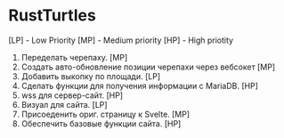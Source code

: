 # RustTurtles
[LP] - Low Priority [MP] - Medium priority [HP] - High priotity
1. Переделать черепаху. [MP]
2. Создать авто-обновление позиции черепахи через вебсокет [MP]
3. Добавить выкопку по площади. [LP]
4. Сделать функции для получения информации с MariaDB. [HP]
5. wss для сервер-сайт. [HP]
6. Визуал для сайта. [LP]
7. Присоеденить ориг. страницу к Svelte. [MP]
8. Обеспечить базовые функции сайта. [HP]
